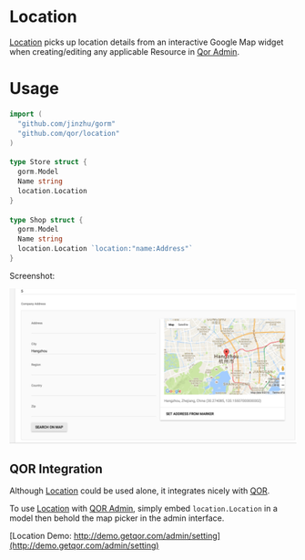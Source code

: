 # Location

[Location](https://github.com/qor/location) picks up location details from an interactive Google Map widget when creating/editing any applicable Resource in [Qor Admin](http://github.com/qor/admin).

# Usage

```go
import (
  "github.com/jinzhu/gorm"
  "github.com/qor/location"
)

type Store struct {
  gorm.Model
  Name string
  location.Location
}

type Shop struct {
  gorm.Model
  Name string
  location.Location `location:"name:Address"`
}
```

Screenshot:

![location](location.png)

## QOR Integration

Although [Location](https://github.com/qor/location) could be used alone, it integrates nicely with [QOR](https://github.com/qor/qor).

To use [Location](https://github.com/qor/location) with [QOR Admin](../chapter2/setup.md), simply embed `location.Location` in a model then behold the map picker in the admin interface.

[Location Demo:  http://demo.getqor.com/admin/setting](http://demo.getqor.com/admin/setting)
